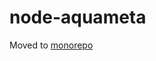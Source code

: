 
# node-aquameta

Moved to [monorepo](https://github.com/micburks/aquameta/tree/master/packages/node-aquameta)
